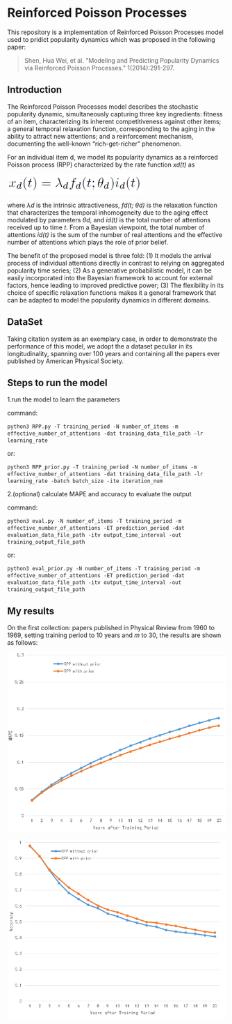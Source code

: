 # Reinforced Poisson Processes

This repository is a implementation of Reinforced Poisson Processes model used to pridict popularity dynamics which was proposed in the following paper:

> Shen, Hua Wei, et al. "Modeling and Predicting Popularity Dynamics via Reinforced Poisson Processes." 1(2014):291-297.

## Introduction

The Reinforced Poisson Processes model describes the stochastic popularity dynamic, simultaneously capturing three key ingredients: fitness of an item, characterizing its inherent competitiveness against other items; a general temporal relaxation function, corresponding to the aging in the ability to attract new attentions; and a reinforcement mechanism, documenting the well-known “rich-get-richer” phenomenon.

For an individual item d, we model its popularity dynamics as a reinforced Poisson process (RPP) characterized by the rate function *xd(t)* as

![](xd.png)

where *λd* is the intrinsic attractiveness, *fd(t; θd)* is the relaxation function that characterizes the temporal inhomogeneity due to the aging effect modulated by parameters *θd*, and *id(t)* is the total number of attentions received up to time *t*. From a Bayesian viewpoint, the total number of attentions *id(t)* is the sum of the number of real attentions and the effective number of attentions which plays the role of prior belief.

The benefit of the proposed model is three fold: (1) It models the arrival process of individual attentions
directly in contrast to relying on aggregated popularity time series; (2) As a generative probabilistic model, it can be easily incorporated into the Bayesian framework to account for external factors, hence leading to improved predictive power; (3) The flexibility in its choice of specific relaxation functions makes it a general framework that can be adapted to model the popularity dynamics in different domains.

## DataSet

Taking citation system as an exemplary case, in order to demonstrate the performance of this model, we adopt the a dataset peculiar in its longitudinality, spanning over 100 years and containing all the papers ever published by American Physical Society.

## Steps to run the model

1.run the model to learn the parameters

command:

    python3 RPP.py -T training_period -N number_of_items -m effective_number_of_attentions -dat training_data_file_path -lr learning_rate

or:


    python3 RPP_prior.py -T training_period -N number_of_items -m effective_number_of_attentions -dat training_data_file_path -lr learning_rate -batch batch_size -ite iteration_num

2.(optional) calculate MAPE and accuracy to evaluate the output

command:

	python3 eval.py -N number_of_items -T training_period -m effective_number_of_attentions -ET prediction_period -dat evaluation_data_file_path -itv output_time_interval -out training_output_file_path

or:

	python3 eval_prior.py -N number_of_items -T training_period -m effective_number_of_attentions -ET prediction_period -dat evaluation_data_file_path -itv output_time_interval -out training_output_file_path

## My results

On the first collection: papers published in Physical Review from 1960 to 1969, setting training period to 10 years and *m* to 30, the results are shown as follows: 

![](mape.png)


![](ac.png)
